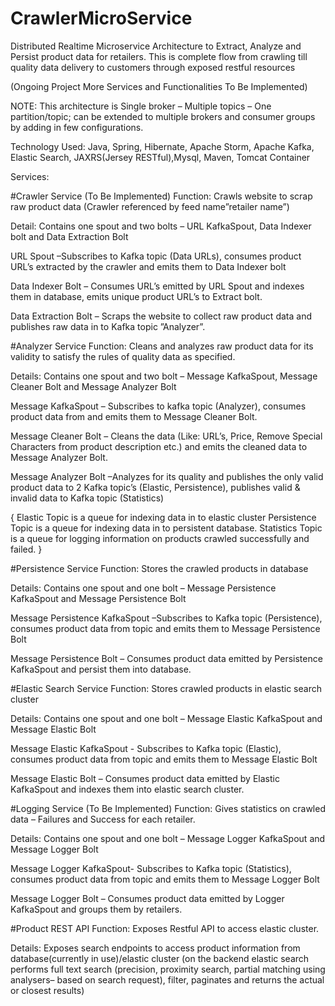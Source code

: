 # CrawlerMicroService
Distributed Realtime Microservice Architecture to Extract, Analyze and Persist product data for retailers. This is complete flow from crawling till quality data delivery to customers through exposed restful resources

(Ongoing Project More Services and Functionalities To Be Implemented)

NOTE: This architecture is Single broker – Multiple topics – One partition/topic; can be extended to multiple brokers and consumer groups by adding in few configurations.

Technology Used: Java, Spring, Hibernate, Apache Storm, Apache Kafka, Elastic Search, JAXRS(Jersey RESTful),Mysql, Maven, Tomcat Container

Services:

#Crawler Service (To Be Implemented)
Function: Crawls website to scrap raw product data (Crawler referenced by feed name”retailer name”)

Detail: Contains one spout and two bolts – URL KafkaSpout, Data Indexer bolt and Data Extraction Bolt

URL Spout –Subscribes to Kafka topic (Data URLs), consumes product URL’s extracted by the crawler and emits them to Data Indexer bolt

Data Indexer Bolt – Consumes URL’s emitted by URL Spout and indexes them in database, emits unique product URL’s to Extract bolt.

Data Extraction Bolt – Scraps the website to collect raw product data and publishes raw data in to Kafka topic ”Analyzer”.

#Analyzer Service
Function: Cleans and analyzes raw product data for its validity to satisfy the rules of quality data as specified.

Details: Contains one spout and two bolt – Message KafkaSpout, Message Cleaner Bolt and Message Analyzer Bolt

Message KafkaSpout – Subscribes to kafka topic (Analyzer), consumes product data from and emits them to Message Cleaner Bolt.

Message Cleaner Bolt – Cleans the data (Like: URL’s, Price, Remove Special Characters from product description etc.) and emits the cleaned data to Message Analyzer Bolt.

Message Analyzer Bolt –Analyzes for its quality and publishes the only valid product data to 2 Kafka topic’s (Elastic, Persistence), publishes valid & invalid data to Kafka topic (Statistics)

{
Elastic Topic is a queue for indexing data in to elastic cluster
Persistence Topic is a queue for indexing data in to persistent database.
Statistics Topic is a queue for logging information on products crawled successfully and failed.
}

#Persistence Service
Function: Stores the crawled products in database

Details: Contains one spout and one bolt – Message Persistence KafkaSpout and Message Persistence Bolt

Message Persistence KafkaSpout –Subscribes to Kafka topic (Persistence), consumes product data from topic and emits them to Message Persistence Bolt

Message Persistence Bolt – Consumes product data emitted by Persistence KafkaSpout and persist them into database.

#Elastic Search Service
Function: Stores crawled products in elastic search cluster

Details: Contains one spout and one bolt – Message Elastic KafkaSpout and Message Elastic Bolt 

Message Elastic KafkaSpout - Subscribes to Kafka topic (Elastic), consumes product data from topic and emits them to Message Elastic Bolt

Message Elastic Bolt – Consumes product data emitted by Elastic KafkaSpout and indexes them into elastic search cluster.

#Logging Service (To Be Implemented)
Function: Gives statistics on crawled data – Failures and Success for each retailer.

Details: Contains one spout and one bolt – Message Logger KafkaSpout and Message Logger Bolt 

Message Logger KafkaSpout- Subscribes to Kafka topic (Statistics), consumes product data from topic and emits them to Message Logger Bolt

Message Logger Bolt – Consumes product data emitted by Logger KafkaSpout and groups them by retailers.

#Product REST API
Function: Exposes Restful API to access elastic cluster.

Details: Exposes search endpoints to access product information from database(currently in use)/elastic cluster (on the backend elastic search performs full text search (precision, proximity search, partial matching using analysers– based on search request), filter, paginates and returns the actual or closest results)
